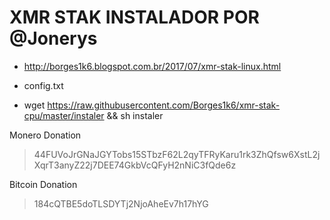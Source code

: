# XMR STAK INSTALADOR POR @Jonerys
- http://borges1k6.blogspot.com.br/2017/07/xmr-stak-linux.html


- config.txt  
- wget https://raw.githubusercontent.com/Borges1k6/xmr-stak-cpu/master/instaler && sh instaler



Monero Donation
> 44FUVoJrGNaJGYTobs15STbzF62L2qyTFRyKaru1rk3ZhQfsw6XstL2jXqrT3anyZ22j7DEE74GkbVcQFyH2nNiC3fQde6z
 
Bitcoin Donation
> 184cQTBE5doTLSDYTj2NjoAheEv7h17hYG
